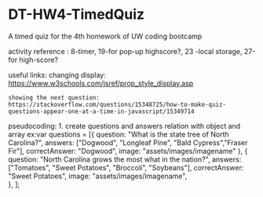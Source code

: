 # DT-HW4-TimedQuiz
A timed quiz for the 4th homework of UW coding bootcamp

activity reference : 8-timer, 19-for pop-up highscore?, 23 -local storage, 27-for high-score?

useful links:
    changing display: https://www.w3schools.com/jsref/prop_style_display.asp 

    showing the next question: https://stackoverflow.com/questions/15348725/how-to-make-quiz-questions-appear-one-at-a-time-in-javascript/15349714


pseudocoding:
    1. create questions and answers relation with object and array
        ex:var questions = [{
                question: "What is the state tree of North Carolina?",
                answers: ["Dogwood", "Longleaf Pine", "Bald Cypress","Fraser Fir"],
                correctAnswer: "Dogwood",
                image: "assets/images/imagename"
            }, {
                question: "North Carolina grows the most what in the nation?",
                answers: ["Tomatoes", "Sweet Potatoes", "Broccoli", "Soybeans"],
                correctAnswer: "Sweet Potatoes",
                image: "assets/images/imagename",          
            },
            ];



